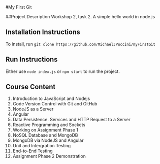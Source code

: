 #My First Git

##Project Description
Workshop 2, task 2. A simple hello world in node.js

## Installation Instructions
To install, run `git clone https://github.com/MichaelJPuccini/myFirstGit`

## Run Instructions
Either use `node index.js` or `npm start` to run the project.

## Course Content
1. Introduction to JavaScript and Nodejs
2. Code Version Control with Git and GitHub
3. NodeJS as a Server
4. Angular
5. Data Persistence. Services and HTTP Request to a Server
6. Reactive Programming and Sockets
7. Working on Assignment Phase 1
8. NoSQL Database and MongoDB
9. MongoDB via NodeJS and Angular
10. Unit and Intergration Testing
11. End-to-End Testing
12. Assignment Phase 2 Demonstration
